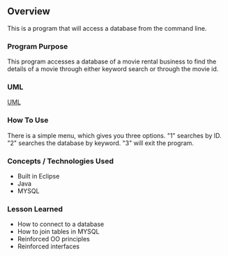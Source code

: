 ## Overview
This is a program that will access a database from the command line.

### Program Purpose
This program accesses a database of a movie rental business to find the details of a movie through either keyword search or through the movie id.

### UML
[UML](https://github.com/mjquesada/FilmQueryProject/blob/master/UML%20Film%20Query.png?raw=true)


### How To Use
There is a simple menu, which gives you three options.  "1" searches by ID.  "2" searches the database by keyword.  "3" will exit the program.

### Concepts / Technologies Used
- Built in Eclipse
- Java
- MYSQL

### Lesson Learned
- How to connect to a database
- How to join tables in MYSQL
- Reinforced OO principles
- Reinforced interfaces
